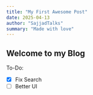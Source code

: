```yaml
---
title: "My First Awesome Post"
date: 2025-04-13
author: "SajjadTalks"
summary: "Made with love"
---
```


## Welcome to my Blog

To-Do:

- [x] Fix Search
- [ ] Better UI
